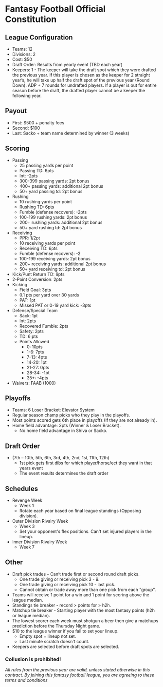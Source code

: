 # Fantasy Football Official Constitution

## League Configuration
* Teams: 12	
* Divisions: 2	
* Cost: $50	
* Draft Order: Results from yearly event (TBD each year)
* Keepers: 1 - The keeper will take the draft spot which they were drafted the previous year. If this player is chosen as the keeper for 2 straight year’s, he will take up half the draft spot of the previous year (Round Down). ADP + 7 rounds for undrafted players. If a player is out for entire season before the draft, the drafted player cannot be a keeper the following year. 

## Payout
* First: $500 + penalty fees 
* Second: $100 
* Last: Sacko + team name determined by winner (3 weeks)

## Scoring
* Passing
  * 25 passing yards per point
  * Passing TD: 6pts
  * Int: -2pts
  * 300-399 passing yards: 2pt bonus
  * 400+ passing yards: additional 2pt bonus
  * 50+ yard passing td: 2pt bonus
* Rushing
  * 10 rushing yards per point
  * Rushing TD: 6pts
  * Fumble (defense recovers): -2pts
  * 100-199 rushing yards: 2pt bonus
  * 200+ rushing yards: additional 2pt bonus
  * 50+ yard rushing td: 2pt bonus
* Receiving 
  * PPR: 1/2pt
  * 10 receiving yards per point
  * Receiving TD: 6pts
  * Fumble (defense recovers): -2
  * 100-199 receiving yards: 2pt bonus
  * 200+ receiving yards: additional 2pt bonus
  * 50+ yard receiving td: 2pt bonus
* Kick/Punt Return TD: 6pts
* 2-Point Conversion: 2pts
* Kicking
  * Field Goal: 3pts  
  * 0.1 pts per yard over 30 yards
  * PAT: 1pt
  * Missed PAT or 0-19 yard kick: -3pts
* Defense/Special Team
  * Sack: 1pt
  * Int: 2pts
  * Recovered Fumble: 2pts
  * Safety: 2pts
  * TD: 6 pts
  * Points Allowed
    * 0: 10pts
    * 1-6: 7pts
    * 7-13: 4pts
    * 14-20: 1pt
    * 21-27: 0pts
    * 28-34: -1pt
    * 35+: -4pts
* Waivers: FAAB (1000)

## Playoffs
* Teams: 6	Loser Bracket: Elevator System		
* Regular season champ picks who they play in the playoffs. 
* Most points scored gets 6th place in playoffs (If they are not already in). 
* Home field advantage: 3pts (Winner & Loser Bracket).
  * No home field advantage in Shiva or Sacko.
## Draft Order
* (7th – 10th, 5th, 6th, 3rd, 4th, 2nd, 1st, 11th, 12th) 
  * 1st pick gets first dibs for which player/horse/ect they want in that years event
  * The event results determines the draft order

## Schedules
* Revenge Week
  * Week 1
  * Rotate each year based on final league standings (Opposing division).
* Outer Division Rivalry Week
  * Week 3
  * Set your opponent's flex positions. Can't set injured players in the lineup.
* Inner Division Rivalry Week
  * Week 7 

## Other
* Draft pick trades – Can’t trade first or second round draft picks.
  * One trade giving or receiving pick 3 - 9.
  * One trade giving or receiving pick 10 - last pick.
  * Cannot obtain or trade away more than one pick from each "group".
* Teams will receive 1 point for a win and 1 point for scoring above the league median. 
* Standings tie breaker - record > points for > h2h. 
* Matchup tie breaker - Starting player with the most fantasy points (h2h or league median).
* The lowest scorer each week must shotgun a beer then give a matchups prediction before the Thursday Night game.
* $10 to the league winner if you fail to set your lineup.
  * Empty spot = lineup not set.
  * Last minute scratch doesn't count.
* Keepers are selected before draft spots are selected.

### Collusion is prohibited! 


*All rules from the previous year are valid, unless stated otherwise in this contract. By joining this fantasy football league, you are agreeing to these terms and conditions*
